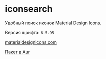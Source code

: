 # iconsearch

Удобный поиск иконок Material Design Icons.

Версия шрифта: `6.5.95`

[materialdesignicons.com](https://materialdesignicons.com)

[Пакет в Aur](https://aur.archlinux.org/packages/ttf-material-design-icons-git)
